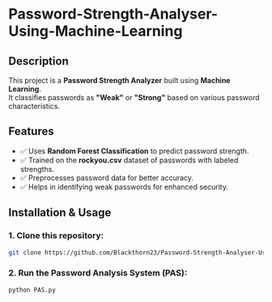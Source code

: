 # Password-Strength-Analyser-Using-Machine-Learning

## Description
This project is a **Password Strength Analyzer** built using **Machine Learning**.  
It classifies passwords as **"Weak"** or **"Strong"** based on various password characteristics.  

## Features
- ✅ Uses **Random Forest Classification** to predict password strength.  
- ✅ Trained on the **rockyou.csv** dataset of passwords with labeled strengths.  
- ✅ Preprocesses password data for better accuracy.  
- ✅ Helps in identifying weak passwords for enhanced security.  

## Installation & Usage
### 1. Clone this repository:
```bash
git clone https://github.com/Blackthorn23/Password-Strength-Analyser-Using-Machine-Learning.git
```
### 2. Run the Password Analysis System (PAS):
```bash
python PAS.py
```
